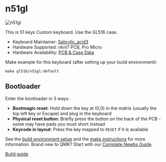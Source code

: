 # n51gl

![n51gl](https://cdn-ak.f.st-hatena.com/images/fotolife/S/Salicylic_acid3/20210911/20210911015705.png)

This is 51 keys Custom keyboard.
Use the GL516 case.

* Keyboard Maintainer: [Salicylic_acid3](https://github.com/Salicylic-acid3)
* Hardware Supported: nknl7 PCB, Pro Micro
* Hardware Availability: [PCB & Case Data](https://github.com/Salicylic-acid3/GL516_Exemple)

Make example for this keyboard (after setting up your build environment):

    make gl516/n51gl:default

## Bootloader

Enter the bootloader in 3 ways:

* **Bootmagic reset**: Hold down the key at (0,0) in the matrix (usually the top left key or Escape) and plug in the keyboard
* **Physical reset button**: Briefly press the button on the back of the PCB - some may have pads you must short instead
* **Keycode in layout**: Press the key mapped to `RESET` if it is available

See the [build environment setup](https://docs.qmk.fm/#/getting_started_build_tools) and the [make instructions](https://docs.qmk.fm/#/getting_started_make_guide) for more information. Brand new to QMK? Start with our [Complete Newbs Guide](https://docs.qmk.fm/#/newbs).

[Build guide](https://salicylic-acid3.hatenablog.com/entry/a52gl-j73gl-build-guide)

